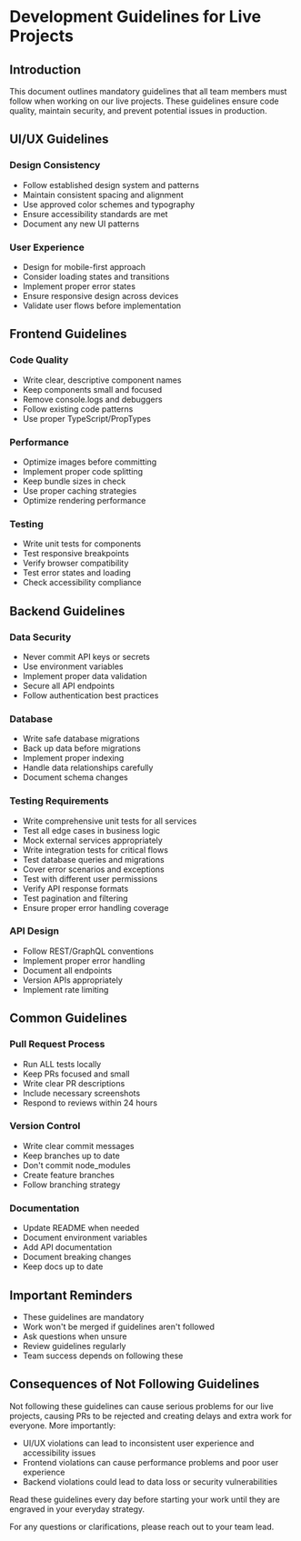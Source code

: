 # Development Guidelines for Live Projects

## Introduction
This document outlines mandatory guidelines that all team members must follow when working on our live projects. These guidelines ensure code quality, maintain security, and prevent potential issues in production.

## UI/UX Guidelines
### Design Consistency
- Follow established design system and patterns
- Maintain consistent spacing and alignment
- Use approved color schemes and typography
- Ensure accessibility standards are met
- Document any new UI patterns

### User Experience
- Design for mobile-first approach
- Consider loading states and transitions
- Implement proper error states
- Ensure responsive design across devices
- Validate user flows before implementation

## Frontend Guidelines
### Code Quality
- Write clear, descriptive component names
- Keep components small and focused
- Remove console.logs and debuggers
- Follow existing code patterns
- Use proper TypeScript/PropTypes

### Performance
- Optimize images before committing
- Implement proper code splitting
- Keep bundle sizes in check
- Use proper caching strategies
- Optimize rendering performance

### Testing
- Write unit tests for components
- Test responsive breakpoints
- Verify browser compatibility
- Test error states and loading
- Check accessibility compliance

## Backend Guidelines
### Data Security
- Never commit API keys or secrets
- Use environment variables
- Implement proper data validation
- Secure all API endpoints
- Follow authentication best practices

### Database
- Write safe database migrations
- Back up data before migrations
- Implement proper indexing
- Handle data relationships carefully
- Document schema changes

### Testing Requirements
- Write comprehensive unit tests for all services
- Test all edge cases in business logic
- Mock external services appropriately
- Write integration tests for critical flows
- Test database queries and migrations
- Cover error scenarios and exceptions
- Test with different user permissions
- Verify API response formats
- Test pagination and filtering
- Ensure proper error handling coverage

### API Design
- Follow REST/GraphQL conventions
- Implement proper error handling
- Document all endpoints
- Version APIs appropriately
- Implement rate limiting

## Common Guidelines
### Pull Request Process
- Run ALL tests locally
- Keep PRs focused and small
- Write clear PR descriptions
- Include necessary screenshots
- Respond to reviews within 24 hours

### Version Control
- Write clear commit messages
- Keep branches up to date
- Don't commit node_modules
- Create feature branches
- Follow branching strategy

### Documentation
- Update README when needed
- Document environment variables
- Add API documentation
- Document breaking changes
- Keep docs up to date

## Important Reminders
- These guidelines are mandatory
- Work won't be merged if guidelines aren't followed
- Ask questions when unsure
- Review guidelines regularly
- Team success depends on following these

## Consequences of Not Following Guidelines
Not following these guidelines can cause serious problems for our live projects, causing PRs to be rejected and creating delays and extra work for everyone. More importantly:

- UI/UX violations can lead to inconsistent user experience and accessibility issues
- Frontend violations can cause performance problems and poor user experience
- Backend violations could lead to data loss or security vulnerabilities

Read these guidelines every day before starting your work until they are engraved in your everyday strategy.

For any questions or clarifications, please reach out to your team lead.

